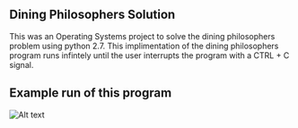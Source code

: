 ## Dining Philosophers Solution
This was an Operating Systems project to solve the dining philosophers problem using python 2.7.
This implimentation of the dining philosophers program runs infintely until the user interrupts the program with a CTRL + C signal.

## Example run of this program

![Alt text](http://michaeltimmer.me/SophmoreYear/cs3430/dinExample.png)
